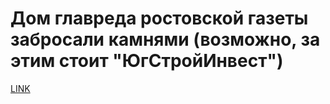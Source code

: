 # Дом главреда ростовской газеты забросали камнями (возможно, за этим стоит "ЮгСтройИнвест")



[LINK](https://varlamov.ru/2488882.html)